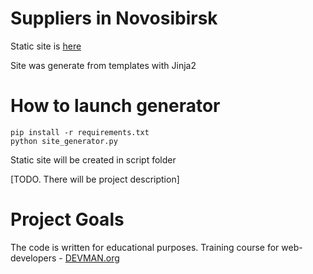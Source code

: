 # Suppliers in Novosibirsk

Static site is [here](https://bdynamite.github.io/22_proto_markup/)

Site was generate from templates with Jinja2

# How to launch generator

```
pip install -r requirements.txt
python site_generator.py
```

Static site will be created in script folder

[TODO. There will be project description]

# Project Goals

The code is written for educational purposes. Training course for web-developers - [DEVMAN.org](https://devman.org)
